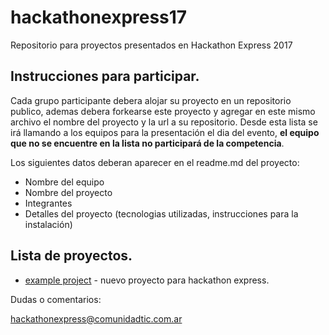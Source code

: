 # hackathonexpress17
Repositorio para proyectos presentados en Hackathon Express 2017

## Instrucciones para participar.

Cada grupo participante debera alojar su proyecto en un repositorio publico, ademas debera forkearse este proyecto y agregar en este mismo archivo el nombre del proyecto y la url a su repositorio. Desde esta lista se irá llamando a los equipos para la presentación el dia del evento, **el equipo que no se encuentre en la lista no participará de la competencia**.

Los siguientes datos deberan aparecer en el readme.md del proyecto:

* Nombre del equipo
* Nombre del proyecto
* Integrantes
* Detalles del proyecto (tecnologias utilizadas, instrucciones para la instalación)

## Lista de proyectos.

* [example project](https://github.com/url/al/proyecto) - nuevo proyecto para hackathon express.



Dudas o comentarios:

hackathonexpress@comunidadtic.com.ar